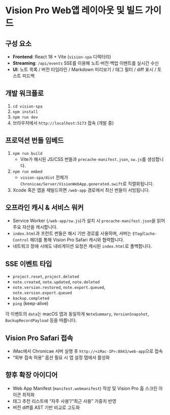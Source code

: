 # Vision Pro Web앱 레이아웃 및 빌드 가이드

## 구성 요소
- **Frontend**: React 18 + Vite (`vision-spa` 디렉터리)
- **Streaming**: `/api/events` SSE를 이용해 노트·버전·백업 이벤트를 실시간 수신
- **UI**: 노트 목록 / 버전 타임라인 / Markdown 미리보기 / 태그 필터 / diff 표시 / 토스트 피드백

## 개발 워크플로
1. `cd vision-spa`
2. `npm install`
3. `npm run dev`
4. 브라우저에서 `http://localhost:5173` 접속 (개발 중)

## 프로덕션 번들 임베드
1. `npm run build`
   - Vite가 해시된 JS/CSS 번들과 `precache-manifest.json`, `sw.js`를 생성합니다.
2. `npm run embed`
   - `vision-spa/dist` 전체가 `Chronicae/Server/VisionWebApp.generated.swift`로 직렬화됩니다.
3. Xcode 혹은 앱을 재빌드하면 `/web-app` 경로에서 최신 번들이 서빙됩니다.

## 오프라인 캐시 & 서비스 워커
- Service Worker (`/web-app/sw.js`)가 설치 시 `precache-manifest.json`을 읽어 주요 자산을 캐시합니다.
- `index.html`과 프런트 번들은 해시 기반 경로를 사용하며, 서버는 `ETag`/`Cache-Control` 헤더를 통해 Vision Pro Safari 캐시와 협력합니다.
- 네트워크 장애 시에도 내비게이션 요청은 캐시된 `index.html`로 폴백합니다.

## SSE 이벤트 타입
- `project.reset`, `project.deleted`
- `note.created`, `note.updated`, `note.deleted`
- `note.version.restored`, `note.export.queued`, `note.version.export.queued`
- `backup.completed`
- `ping` (keep-alive)

각 이벤트의 `data`는 macOS 앱과 동일하게 `NoteSummary`, `VersionSnapshot`, `BackupRecordPayload` 등을 따릅니다.

## Vision Pro Safari 접속
- iMac에서 Chronicae 서버 실행 후 `http://<iMac-IP>:8843/web-app`으로 접속
- “외부 접속 허용” 옵션 필요 시 앱 설정 탭에서 활성화

## 향후 확장 아이디어
- Web App Manifest (`manifest.webmanifest`) 작성 및 Vision Pro 홈 스크린 아이콘 최적화
- 태그 추천 리스트에 “자주 사용”/“최근 사용” 가중치 반영
- 버전 diff를 AST 기반 비교로 고도화
